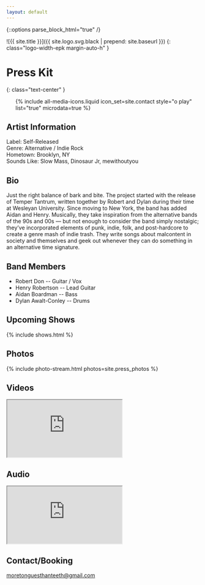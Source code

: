 ```yaml
---
layout: default
---
```


{::options parse_block_html="true" /}

<div class="margin-auto-h padding-l-v padding-m-h text-wrapper">

![{{ site.title }}]({{ site.logo.svg.black | prepend: site.baseurl }})
{: class="logo-width-epk margin-auto-h" }

# Press Kit
{: class="text-center" }

<ul class="full-width flex-row flex-center media-icon-basic media-icon-list font-size-large">
{% include all-media-icons.liquid icon_set=site.contact style="o play" list="true" microdata=true %}
</ul>

## Artist Information

Label: Self-Released  
Genre: Alternative / Indie Rock  
Hometown: Brooklyn, NY  
Sounds Like: Slow Mass, Dinosaur Jr, mewithoutyou  

## Bio

Just the right balance of bark and bite. The project started with the release of Temper Tantrum, written together by Robert and Dylan during their time at Wesleyan University. Since moving to New York, the band has added Aidan and Henry. Musically, they take inspiration from the alternative bands of the 90s and 00s — but not enough to consider the band simply nostalgic; they’ve incorporated elements of punk, indie, folk, and post-hardcore to create a genre mash of indie trash. They write songs about malcontent in society and themselves and geek out whenever they can do something in an alternative time signature.

## Band Members

- Robert Don -- Guitar / Vox
- Henry Robertson -- Lead Guitar
- Aidan Boardman -- Bass
- Dylan Awalt-Conley -- Drums

## Upcoming Shows

{% include shows.html %}

## Photos

{% include photo-stream.html photos=site.press_photos %}

## Videos

<div class="aspect-16-9 expand-children margin-m-b">
<iframe itemprop="url" src="https://www.youtube.com/embed/4Ihh8SwPg80" allowfullscreen data-analytics-category="Video" data-analytics-action="click" data-analytics-label="Watched I Wanna Be a Machine"></iframe>
</div>

## Audio

<iframe class="full-width margin-m-b mq-bandcamp-height" src="https://bandcamp.com/EmbeddedPlayer/album=2871722682/size=large/bgcol=ffffff/linkcol=0687f5/artwork=none/transparent=true/" seamless itemprop="audio" data-analytics-category="Audio" data-analytics-action="click" data-analytics-label="Listened to Temper Tantrum">
<a href="http://moretongues.bandcamp.com/album/temper-tantrum">Temper Tantrum by More Tongues Than Teeth</a>
</iframe>

## Contact/Booking

[moretonguesthanteeth@gmail.com](mailto:moretonguesthanteeth@gmail.com)

</div>
